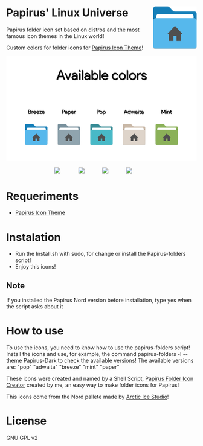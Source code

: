 <img src="Images/breeze.png" alt="Logo" align="right" /> Papirus' Linux Universe
=

Papirus folder icon set based on distros and the most famous icon themes in the Linux world!

Custom colors for folder icons for <a href="https://github.com/PapirusDevelopmentTeam/papirus-icon-theme">Papirus Icon Theme</a>!

</p>
<p align="center">
  <img src="Images/image.png">
</p>

<p align="center">
  <img src="https://img.shields.io/github/release/Adapta-Projects/Papirus-Linux-Universe?color=red&style=for-the-badge">
  &nbsp;&nbsp;&nbsp;&nbsp;&nbsp;&nbsp;&nbsp;&nbsp;&nbsp;&nbsp;
  <img src="https://img.shields.io/github/issues/Adapta-Projects/Papirus-Linux-Universe?color=violet&style=for-the-badge">
  &nbsp;&nbsp;&nbsp;&nbsp;&nbsp;&nbsp;&nbsp;&nbsp;&nbsp;&nbsp;
  <img src="https://img.shields.io/github/forks/Adapta-Projects/Papirus-Linux-Universe?color=teal&style=for-the-badge">
  &nbsp;&nbsp;&nbsp;&nbsp;&nbsp;&nbsp;&nbsp;&nbsp;&nbsp;&nbsp;
  <img src="https://img.shields.io/github/stars/Adapta-Projects/Papirus-Linux-Universe?style=for-the-badge">
  &nbsp;&nbsp;&nbsp;&nbsp;&nbsp;&nbsp;&nbsp;&nbsp;&nbsp;&nbsp;
</p>

# Requeriments

 - <a href="https://github.com/PapirusDevelopmentTeam/papirus-icon-theme">Papirus Icon Theme</a>

# Instalation

 - Run the Install.sh with sudo, for change or install the Papirus-folders script!
 - Enjoy this icons!

## Note
   If you installed the Papirus Nord version before installation, type yes when the script asks about it
 
# How to use
To use the icons, you need to know how to use the papirus-folders script! Install the icons and use, for example, the command papirus-folders -l --theme Papirus-Dark to check the available versions! The available versions are: "pop" "adwaita" "breeze" "mint" "paper"

These icons were created and named by a Shell Script, <a href="https://github.com/Adapta-Projects/Papirus-Folder-Icon-Creator">Papirus Folder Icon Creator</a> created by me, an easy way to make folder icons for Papirus!

This icons come from the Nord pallete made by <a href="https://github.com/arcticicestudio/nord">Arctic Ice Studio</a>!

# License

GNU GPL v2
